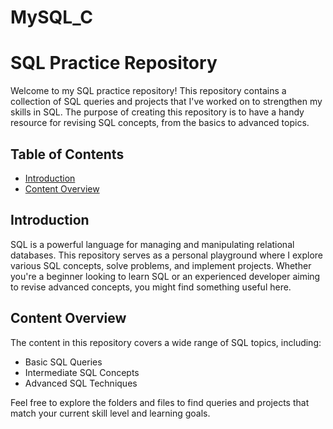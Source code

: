 # MySQL_C
# SQL Practice Repository

Welcome to my SQL practice repository! This repository contains a collection of SQL queries and projects that I've worked on to strengthen my skills in SQL. 
The purpose of creating this repository is to have a handy resource for revising SQL concepts, from the basics to advanced topics.

## Table of Contents

- [Introduction](#introduction)
- [Content Overview](#content-overview)


## Introduction

SQL is a powerful language for managing and manipulating relational databases. This repository serves as a personal playground where I explore various SQL concepts, 
solve problems, and implement projects. Whether you're a beginner looking to learn SQL or an experienced developer aiming to revise advanced concepts, you might find 
something useful here.

## Content Overview

The content in this repository covers a wide range of SQL topics, including:

- Basic SQL Queries
- Intermediate SQL Concepts
- Advanced SQL Techniques

Feel free to explore the folders and files to find queries and projects that match your current skill level and learning goals.


